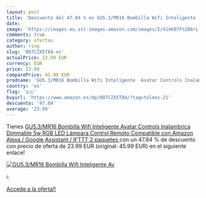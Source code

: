 ```yaml
---
layout: post
title: 'Descuento del 47.84 % en GU5.3/MR16 Bombilla Wifi Inteligente  Av'
date: 
image: 'https://images-eu.ssl-images-amazon.com/images/I/41kK07F%2B6rL._SL200_.jpg'
comments: true
category: ofertas
author: ring
slug: 'B07CZX5T84-es'
actualPrice: 23.99 EUR
currency: EUR
price: 23.99
comparePrice: 45.99 EUR
prodname: 'GU5.3/MR16 Bombilla Wifi Inteligente  Avatar Controls Inalambrica Dimmable 5w RGB LED Lámpara Control Remoto Compatible con Amazon Alexa / Google Assistant / IFTTT  2 paquetes '
country: 'es'
flag: '🇪🇸'
buyurl: 'https://www.amazon.es/dp/B07CZX5T84/?tag=tolees-21'
descuento: '47.84'
average: '23.99'
---
```


Tienes [GU5.3/MR16 Bombilla Wifi Inteligente  Avatar Controls Inalambrica Dimmable 5w RGB LED Lámpara Control Remoto Compatible con Amazon Alexa / Google Assistant / IFTTT  2 paquetes ](https://www.amazon.es/dp/B07CZX5T84/?tag=tolees-21) con un 47.84 % de descuento con precio de oferta de 23.99 EUR (original: 45.99 EUR) en el siguiente enlace!

[![GU5.3/MR16 Bombilla Wifi Inteligente  Av](https://images-eu.ssl-images-amazon.com/images/I/41kK07F%2B6rL._SL200_.jpg)](https://www.amazon.es/dp/B07CZX5T84/?tag=tolees-21)

ℹ️:


[Accede a la oferta!!](https://www.amazon.es/dp/B07CZX5T84/?tag=tolees-21)
